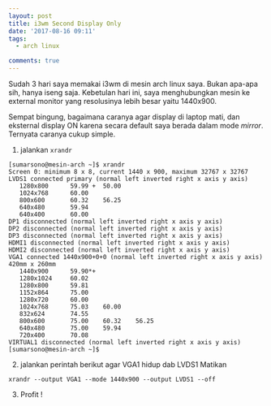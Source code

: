 ```yaml
---
layout: post
title: i3wm Second Display Only
date: '2017-08-16 09:11'
tags:
  - arch linux

comments: true
---
```

Sudah 3 hari saya memakai i3wm di mesin arch linux saya. Bukan apa-apa sih, hanya iseng saja. Kebetulan hari ini, saya menghubungkan mesin ke external monitor yang resolusinya lebih besar yaitu 1440x900.

Sempat bingung, bagaimana caranya agar display di laptop mati, dan eksternal display ON karena secara default saya berada dalam mode *mirror*. Ternyata caranya cukup simple.
1. jalankan `xrandr`
```shell-script
[sumarsono@mesin-arch ~]$ xrandr
Screen 0: minimum 8 x 8, current 1440 x 900, maximum 32767 x 32767
LVDS1 connected primary (normal left inverted right x axis y axis)
   1280x800      59.99 +  50.00  
   1024x768      60.00  
   800x600       60.32    56.25  
   640x480       59.94  
   640x400       60.00  
DP1 disconnected (normal left inverted right x axis y axis)
DP2 disconnected (normal left inverted right x axis y axis)
DP3 disconnected (normal left inverted right x axis y axis)
HDMI1 disconnected (normal left inverted right x axis y axis)
HDMI2 disconnected (normal left inverted right x axis y axis)
VGA1 connected 1440x900+0+0 (normal left inverted right x axis y axis) 420mm x 260mm
   1440x900      59.90*+
   1280x1024     60.02  
   1280x800      59.81  
   1152x864      75.00  
   1280x720      60.00  
   1024x768      75.03    60.00  
   832x624       74.55  
   800x600       75.00    60.32    56.25  
   640x480       75.00    59.94  
   720x400       70.08  
VIRTUAL1 disconnected (normal left inverted right x axis y axis)
[sumarsono@mesin-arch ~]$
```
2. jalankan perintah berikut agar VGA1 hidup dab LVDS1 Matikan
```shell-script
xrandr --output VGA1 --mode 1440x900 --output LVDS1 --off
```
3. Profit !

